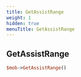 ```yaml
---
title: GetAssistRange
weight: 1
hidden: true
menuTitle: GetAssistRange
---
```

## GetAssistRange
```perl
$mob->GetAssistRange()
```